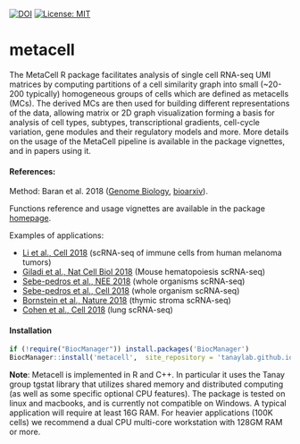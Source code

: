 [![DOI](https://zenodo.org/badge/196806305.svg)](https://zenodo.org/badge/latestdoi/196806305) [![License: MIT](https://img.shields.io/badge/License-MIT-yellow.svg)](https://opensource.org/licenses/MIT)

metacell
========

The MetaCell R package facilitates analysis of single cell RNA-seq UMI matrices by computing partitions of a cell similarity graph into small (~20-200 typically) homogeneous groups of cells which are defined as metacells (MCs). The derived MCs are then used for building different representations of the data, allowing matrix or 2D graph visualization forming a basis for analysis of cell types, subtypes, transcriptional gradients, cell-cycle variation, gene modules and their regulatory models and more. More details on the usage of the MetaCell pipeline is available in the package vignettes, and in papers using it.

#### References:

Method: Baran et al. 2018 ([Genome Biology](https://genomebiology.biomedcentral.com/articles/10.1186/s13059-019-1812-2), [bioarxiv](https://www.biorxiv.org/content/early/2018/10/08/437665)).

Functions reference and usage vignettes are available in the package [homepage](https://tanaylab.github.io/metacell).

Examples of applications:

-   [Li et al., Cell 2018](https://www.sciencedirect.com/science/article/pii/S009286741831568X) (scRNA-seq of immune cells from human melanoma tumors)
-   [Giladi et al., Nat Cell Biol 2018](http://www.nature.com/articles/s41556-018-0121-4) (Mouse hematopoiesis scRNA-seq)
-   [Sebe-pedros et al., NEE 2018](https://www.nature.com/articles/s41559-018-0575-6) (whole organisms scRNA-seq)
-   [Sebe-pedros et al., Cell 2018](https://www.cell.com/cell/abstract/S0092-8674(18)30596-8) (whole organism scRNA-seq)
-   [Bornstein et al., Nature 2018](https://www.nature.com/articles/s41586-018-0346-1) (thymic stroma scRNA-seq)
-   [Cohen et al., Cell 2018](https://www.cell.com/cell/fulltext/S0092-8674(18)31181-4) (lung scRNA-seq)

#### Installation

``` r
if (!require("BiocManager")) install.packages('BiocManager') 
BiocManager::install('metacell',  site_repository = 'tanaylab.github.io/repo', update = FALSE)
```

**Note**: Metacell is implemented in R and C++. In particular it uses the Tanay group tgstat library that utilizes shared memory and distributed computing (as well as some specific optional CPU features). The package is tested on linux and macbooks, and is currently not compatible on Windows. A typical application will require at least 16G RAM. For heavier applications (100K cells) we recommend a dual CPU multi-core workstation with 128GM RAM or more.
